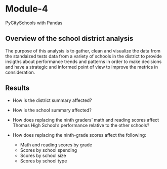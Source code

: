 # Module-4
PyCitySchools with Pandas

## Overview of the school district analysis

The purpose of this analysis is to gather, clean and visualize the data from the standaized tests data from a variety of schools in the district to provide insigths about performance trends and patterns in order to make decisions and have a strategic and informed point of view to improve the metrics in consideration.

## Results
* How is the district summary affected?
  
  
  
* How is the school summary affected?


* How does replacing the ninth graders’ math and reading scores affect Thomas High School’s performance relative to the other schools?


* How does replacing the ninth-grade scores affect the following:

  * Math and reading scores by grade
  * Scores by school spending
  * Scores by school size
  * Scores by school type
